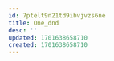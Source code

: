```yaml
---
id: 7ptelt9n21td9ibvjvzs6ne
title: One_dnd
desc: ''
updated: 1701638658710
created: 1701638658710
---
```

